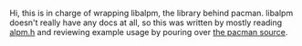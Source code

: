 Hi, this is in charge of wrapping libalpm, the library behind pacman. libalpm doesn't really have any docs at all, so this was written by mostly reading [alpm.h](http://code.toofishes.net/pacman/doc/alpm_8h_source.html) and reviewing example usage by pouring over [the pacman source](https://projects.archlinux.org/pacman.git/).
